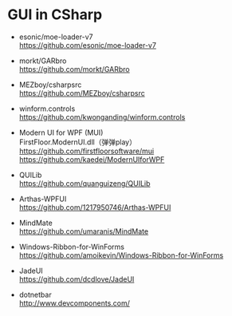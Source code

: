 # GUI in CSharp  
* esonic/moe-loader-v7  
https://github.com/esonic/moe-loader-v7  

* morkt/GARbro  
https://github.com/morkt/GARbro  

* MEZboy/csharpsrc  
https://github.com/MEZboy/csharpsrc  

* winform.controls  
https://github.com/kwonganding/winform.controls  

* Modern UI for WPF (MUI)  
FirstFloor.ModernUI.dll（弹弹play）  
https://github.com/firstfloorsoftware/mui  
https://github.com/kaedei/ModernUIforWPF  

* QUILib  
https://github.com/quanguizeng/QUILib  

* Arthas-WPFUI  
https://github.com/1217950746/Arthas-WPFUI  

* MindMate  
https://github.com/umaranis/MindMate  

* Windows-Ribbon-for-WinForms  
https://github.com/amoikevin/Windows-Ribbon-for-WinForms  

* JadeUI  
https://github.com/dcdlove/JadeUI  

* dotnetbar  
http://www.devcomponents.com/  
